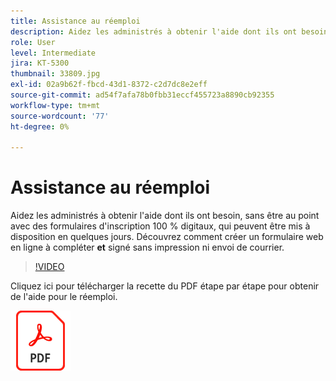 ```yaml
---
title: Assistance au réemploi
description: Aidez les administrés à obtenir l'aide dont ils ont besoin, sans être au point avec des formulaires d'inscription 100 % digitaux, qui peuvent être mis à disposition en quelques jours
role: User
level: Intermediate
jira: KT-5300
thumbnail: 33809.jpg
exl-id: 02a9b62f-fbcd-43d1-8372-c2d7dc8e2eff
source-git-commit: ad54f7afa78b0fbb31eccf455723a8890cb92355
workflow-type: tm+mt
source-wordcount: '77'
ht-degree: 0%

---
```


# Assistance au réemploi

Aidez les administrés à obtenir l&#39;aide dont ils ont besoin, sans être au point avec des formulaires d&#39;inscription 100 % digitaux, qui peuvent être mis à disposition en quelques jours. Découvrez comment créer un formulaire web en ligne à compléter **et** signé sans impression ni envoi de courrier.

>[!VIDEO](https://video.tv.adobe.com/v/33809?quality=12&learn=on&hidetitle=true)

Cliquez ici pour télécharger la recette du PDF étape par étape pour obtenir de l&#39;aide pour le réemploi.

[![Télécharger la recette du PDF](../assets/acrobat_PDF_96.png)](../assets/UseCaseRecipe-EN-CreatingWebForms-Reemployment.pdf)

